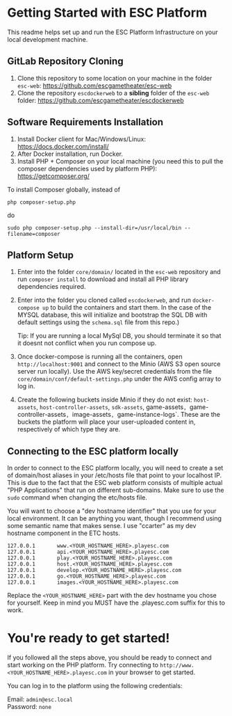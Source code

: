 # Getting Started with ESC Platform 
This readme helps set up and run the ESC Platform Infrastructure on your local development machine.

## GitLab Repository Cloning
1) Clone this repository to some location on your machine in the folder `esc-web`: https://github.com/escgametheater/esc-web 
2) Clone the repository `escdockerweb` to a **sibling** folder of the `esc-web` folder: https://github.com/escgametheater/escdockerweb

## Software Requirements Installation
1) Install Docker client for Mac/Windows/Linux: https://docs.docker.com/install/
2) After Docker installation, run Docker.
3) Install PHP + Composer on your local machine (you need this to pull the composer dependencies used by platform PHP): https://getcomposer.org/ 

To install Composer globally, instead of
```
php composer-setup.php
```
do
```
sudo php composer-setup.php --install-dir=/usr/local/bin --filename=composer
```

## Platform Setup
1) Enter into the folder `core/domain/` located in the `esc-web` repository and run `composer install` to download and install all PHP library dependencies required.

2) Enter into the folder you cloned called `escdockerweb`, and run `docker-compose up` to build the containers and start them. In the case of the MYSQL database, this will initialize and bootstrap the SQL DB with default settings using the `schema.sql` file from this repo.)
    
    Tip: If you are running a local MySql DB, you should terminate it so that it doesnt not conflict when you run compose up.
3) Once docker-compose is running all the containers, open `http://localhost:9001` and connect to the Minio (AWS S3 open source server run locally). Use the AWS key/secret credentials from the file `core/domain/conf/default-settings.php` under the AWS config array to log in.

4) Create the following buckets inside Minio if they do not exist: `host-assets`, `host-controller-assets`, `sdk-assets`, game-assets`, `game-controller-assets`, `image-assets`, `game-instance-logs`. These are the buckets the platform will place your user-uploaded content in, respectively of which type they are.    

## Connecting to the ESC platform locally
In order to connect to the ESC platform locally, you will need to create a set of domain/host aliases in your /etc/hosts file that point to your localhost IP. This is due to the fact that the ESC web platform consists of multiple actual "PHP Applications" that run on different sub-domains. Make sure to use the `sudo` command when changing the etc/hosts file.

You will want to choose a "dev hostname identifier" that you use for your local environment. It can be anything you want, though I recommend using some semantic name that makes sense. I use "ccarter" as my dev hostname component in the ETC hosts.
```
127.0.0.1       www.<YOUR_HOSTNAME_HERE>.playesc.com
127.0.0.1       api.<YOUR_HOSTNAME_HERE>.playesc.com
127.0.0.1       play.<YOUR_HOSTNAME_HERE>.playesc.com
127.0.0.1       host.<YOUR_HOSTNAME_HERE>.playesc.com
127.0.0.1       develop.<YOUR_HOSTNAME_HERE>.playesc.com
127.0.0.1       go.<YOUR_HOSTNAME_HERE>.playesc.com
127.0.0.1       images.<YOUR_HOSTNAME_HERE>.playesc.com
```
Replace the `<YOUR_HOSTNAME_HERE>` part with the dev hostname you chose for yourself. Keep in mind you MUST have the .playesc.com suffix for this to work.


# You're ready to get started!
If you followed all the steps above, you should be ready to connect and start working on the PHP platform. Try connecting to `http://www.<YOUR_HOSTNAME_HERE>.playesc.com` in your browser to get started.

You can log in to the platform using the following credentials:

Email: `admin@esc.local`  
Password: `none`